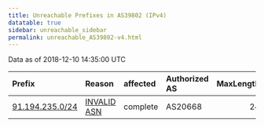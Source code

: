 ```yaml
---
title: Unreachable Prefixes in AS39802 (IPv4)
datatable: true
sidebar: unreachable_sidebar
permalink: unreachable_AS39802-v4.html
---
```


Data as of 2018-12-10 14:35:00 UTC


<div class="datatable-begin"></div>

| Prefix                                                   | Reason                                                                                                 | affected   | Authorized AS   |   MaxLength | Anchor                                         |   unreachable /24s |
|:---------------------------------------------------------|:-------------------------------------------------------------------------------------------------------|:-----------|:----------------|------------:|:-----------------------------------------------|-------------------:|
| [91.194.235.0/24](https://stat.ripe.net/91.194.235.0/24) | [INVALID ASN](https://rpki-validator.ripe.net/announcement-preview?asn=AS39802&prefix=91.194.235.0/24) | complete   | AS20668         |          24 | [RIPE](unreachable_RIPE_NCC_RPKI_Root-v4.html) |                  1 |

<div class="datatable-end"></div>